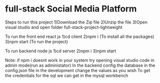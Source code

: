 ﻿# full-stack Social Media Platform
Steps to run this project
1)Download the Zip file
2)Unzip the file
3)Open visual studio and open folder full-stack-project-lightweight

To run the front end react js
1)cd client
2)npm i (To install all the packages)
3)npm start (To run the project)

To run backend node js
1)cd server
2)npm i
3)npm start

Note:
if npm i doesnt work in your system try opening visual studio code in admin mode(run as administator)
In the backend config the database in the config.json file in the development change the values as you wish
To get the credentials for the sql we can get in the mysql workbench
